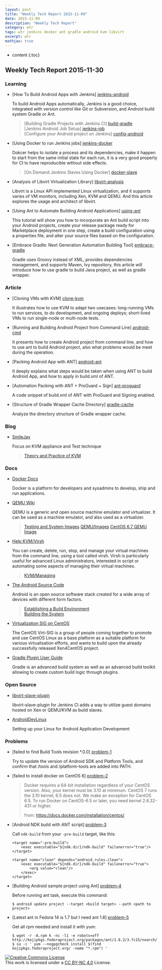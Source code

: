 ```yaml
---
layout: post
title: "Weekly Tech Report 2015-11-09"
date: 2015-11-09
description: "Weekly Tech Report"
category: wtr
tags: wtr jenkins docker ant gradle android kvm libvirt
excerpt: wtr
mathjax: true
---
```


* content
{:toc}

## Weekly Tech Report 2015-11-30

### Learning

+   [How To Build Android Apps with Jenkins] [jenkins-android]

    To build Android Apps automatically, Jenkins is a good choice, integrated
    with version control like Git or Subversion, and Android build system Gradle
    or Ant.

    > [Building Gradle Projects with Jenkins CI] [build-gradle]  
    > [Jenkins Android Job Setup] [jenkins-job]  
    > [Configure your Android project on Jenkins] [config-android]

[jenkins-android]: https://www.digitalocean.com/community/tutorials/how-to-build-android-apps-with-jenkins
[build-gradle]: https://github.com/codepath/android_guides/wiki/Building-Gradle-Projects-with-Jenkins-CI
[jenkins-job]: http://flow.apphance.com/introduction/getting-started-with-projects/hello-android/android-project-setip
[config-android]: http://blog.zuehlke.com/en/configure-your-android-project-on-jenkins/

+   [Using Docker to run Jenkins jobs] [jenkins-docker]

    Dokcer helps to isolate a process and its dependencies, make it happen to
    start from the same initial state for each run, it is a very good property
    for CI to have reproducible without side effects.

    > [On Demand Jenkins Slaves Using Docker] [docker-slave]

[jenkins-docker]: https://iww.inria.fr/tech-zone/using-docker-to-run-jenkins-jobs/
[docker-slave]: https://developer.jboss.org/people/pgier/blog/2014/06/30/on-demand-jenkins-slaves-using-docker?_sscc=t

+   [Analysis of Libvirt Virtualization Library] [libvirt-analysis]

    Libvirt is a Linux API implemented Linux virtualization, and it supports 
    varies of VM monitors, including Xen, KVM and QEMU. And this article explores
    the usage and architect of libvirt.

[libvirt-analysis]: http://www.ibm.com/developerworks/cn/linux/l-libvirt/index.html

+   [Using Ant to Automate Building Android Applications] [using-ant]

    This tutorial will show you how to incorporate an Ant build script into your
    Android projects, create your release package ready for Marketplace 
    deployment in one step, create a build configuration using a properties 
    file, and alter your source files based on the configuration.

[using-ant]: http://www.androidengineer.com/2010/06/using-ant-to-automate-building-android.html

+   [Embrace Gradle: Next Generation Automation Building Tool] [embrace-gradle]

    Gradle uses Groovy instead of XML, provides dependencies management, and
    supports Maven, Ivy repository, this article will introduce how to use
    gradle to build Java project, as well as gradle wrapper.

[embrace-gradle]: http://www.xinthink.com/gradle/2013/05/01/gradle-intro.html

### Article

+   [Cloning VMs with KVM] [clone-kvm]

    It illustrates how to use KVM to adapt two usecases: long-running VMs to run
    services, to do development, and ongoing deploys; short-lived VMs to run
    single-node or multi-node tests.

[clone-kvm]: http://www.greenhills.co.uk/2013/03/24/cloning-vms-with-kvm.html

+   [Running and Building Android Project from Command Line] [android-cmd]

    It presents how to create Android project from command line, and how to use
    ant to build Android project, also what problems would be meet during the
    operation.

[android-cmd]: http://blog.csdn.net/dlmu2001/article/details/6588295

+   [Packing Android App with ANT] [android-ant]

    It deeply explains what steps would be taken when using ANT to build Android
    App, and how to apply in build.xml of ANT.

[android-ant]: http://blog.csdn.net/liuhe688/article/details/6679879

+   [Automation Packing with ANT + ProGuard + Sign] [ant-proguard]

    A code snippet of build.xml of ANT with ProGuard and Signing enabled.

[ant-proguard]: http://www.oschina.net/code/snippet_16_6782

+   [Structure of Gradle Wrapper Cache Directory] [gradle-cache]

    Analyze the directory structure of Gradle wrapper cache.

[gradle-cache]: http://www.liudonghua.com/?p=380

### Blog

+   [SmileJay](http://smilejay.com/)

    Focus on KVM appliance and Test technique

    > [Theory and Practice of KVM](http://smilejay.com/kvm_theory_practice/)

### Docs

+   [Docker Docs](https://docs.docker.com/)

    Docker is a platform for developers and sysadmins to develop, ship and run
    applications.

+   [QEMU Wiki](http://wiki.qemu.org/)

    QEMU is a generic and open source machine emulator and virtualizer. It can
    be used as a machine emulator, and also used as a virtualizer.

    > [Testing and System Images](http://wiki.qemu.org/Testing)
    > [QEMU/Images](https://en.wikibooks.org/wiki/QEMU/Images)
    > [CentOS 6.7 QEMU Image](https://stacklet.com/downloads/KVM-Disk-Image-CentOS-6.7-Lightweight-x86)

+   [Help KVM/Virsh](https://help.ubuntu.com/community/KVM/Virsh)

    You can create, delete, run, stop, and manage your virtual machines from the
    command line, using a tool called virsh. Virsh is particularly useful for 
    advanced Linux administrators, interested in script or automating some 
    aspects of managing their virtual machines.

    > [KVM/Managing](https://help.ubuntu.com/community/KVM/Managing)

+   [The Android Source Code](https://source.android.com/source/index.html)

    Android is an open source software stack created for a wide array of devices
    with different form factors.

    > [Establishing a Build Environment](https://source.android.com/source/initializing.html)  
    > [Building the System](https://source.android.com/source/building.html)

+   [Virtualization SIG on CentOS](https://wiki.centos.org/SpecialInterestGroup/Virtualization)

    The CentOS Virt-SIG is a group of people coming together to promote and use 
    CentOS Linux as a base platform as a suitable platform for various 
    virtualisation efforts, and wants to build upon the already successfully 
    released Xen4CentOS project.

+   [Gradle Plugin User Guide](http://tools.android.com/tech-docs/new-build-system/user-guide)

    Gradle is an advanced build system as well as an advanced build toolkit 
    allowing to create custom build logic through plugins.

### Open Source

+   [libvirt-slave-plugin](https://github.com/jenkinsci/libvirt-slave-plugin)

    libvirt-slave-plugin for Jenkins CI adds a way to utilize guest domains 
    hosted on Xen or QEMU/KVM as build slaves.

+   [AndroidDevLinux](https://gist.github.com/venkateshshukla/9736261)

    Setting up your Linux for Android Application Development

### Problems

+   [failed to find Build Tools revision *.0.0] [problem-1]

    Try to update the version of Android SDK and Platform Tools, and confirm
    that <SDK>/tools and <SDK>/platform-tools are added into PATH.

[problem-1]: http://stackoverflow.com/questions/16619773/failed-to-import-new-gradle-project-failed-to-find-build-tools-revision-0-0

+   [failed to install docker on CentOS 6] [problem-2]

    > Docker requires a 64-bit installation regardless of your CentOS version. 
    > Also, your kernel must be 3.10 at minimum. CentOS 7 runs the 3.10 kernel, 
    > 6.5 does not. We make an exception for CentOS 6.5. To run Docker on 
    > CentOS-6.5 or later, you need kernel 2.6.32-431 or higher.
    >
    > from: https://docs.docker.com/installation/centos/

[problem-2]: http://www.projectatomic.io/blog/2015/07/docker-centos-6-and-you/

+   [Android NDK build with ANT script] [problem-3]

    Call `ndk-build` from your `-pre-build` target, like this:

        <target name="-pre-build">
            <exec executable="${ndk.dir}/ndk-build" failonerror="true"/>
        </target>
        
        <target name="clean" depends="android_rules.clean">
            <exec executable="${ndk.dir}/ndk-build" failonerror="true">
                <arg value="clean"/>
            </exec>
        </target>

[problem-3]: http://stackoverflow.com/questions/7432449/android-ndk-build-with-ant-script

+   [Building Android sample project using Ant] [problem-4]

    Before running ant task, execute this command:

        $ android update project --target <build target> --path <path to project>

[problem-4]: http://stackoverflow.com/questions/5572304/building-android-sample-project-using-ant

+   [Latest ant in Fedora 14 is 1.7 but I need ant 1.8] [problem-5]

    Get all rpm needed and install it with yum:

        $ wget -r -A.rpm k -nc -l1 -e robots=off http://kojipkgs.fedoraproject.org/packages/ant/1.8.2/3.fc15/noarch/
        $ su -c ' yum --nogpgcheck install $(find kojipkgs.fedoraproject.org/ -name "*.rpm") '

[problem-5]: http://stackoverflow.com/questions/5240846/latest-ant-in-fedora-14-is-1-7-but-i-need-ant-1-8


[![Creative Commons License][CC png]][CC BY-NC 4.0]<br/>
This work is licensed under a [CC BY-NC 4.0][] License.

[cc png]: https://i.creativecommons.org/l/by-nc/4.0/88x31.png
[cc by-nc 4.0]: http://creativecommons.org/licenses/by-nc/4.0/
